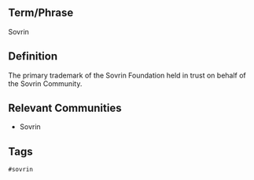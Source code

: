 ## Term/Phrase
Sovrin

## Definition
The primary trademark of the Sovrin Foundation held in trust on behalf of the Sovrin Community.

## Relevant Communities
* Sovrin

## Tags
```
#sovrin
```
